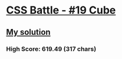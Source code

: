 # [CSS Battle - #19 Cube](https://cssbattle.dev/play/19)

## [My solution](https://arpadgbondor.github.io/CSSBattle-19/)

### High Score: 619.49 (317 chars)
